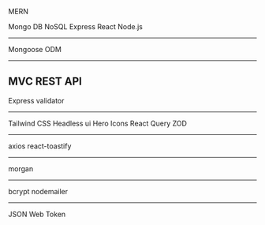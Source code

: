 MERN

Mongo DB NoSQL
Express
React
Node.js

---
Mongoose ODM

---
MVC 
REST API
---
Express validator

---
Tailwind CSS
Headless ui
Hero Icons
React Query
ZOD

---
axios
react-toastify

---
morgan

---
bcrypt
nodemailer

---
JSON Web Token
